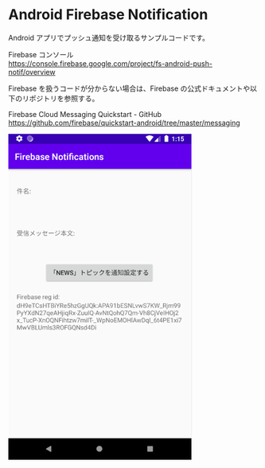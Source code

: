 # Android Firebase Notification
Android アプリでプッシュ通知を受け取るサンプルコードです。

Firebase コンソール  
https://console.firebase.google.com/project/fs-android-push-notif/overview

Firebase を扱うコードが分からない場合は、Firebase の公式ドキュメントや以下のリポジトリを参照する。

Firebase Cloud Messaging Quickstart - GitHub  
https://github.com/firebase/quickstart-android/tree/master/messaging

![Android アプリのホーム画面](./android_fcm_notification.png)  
